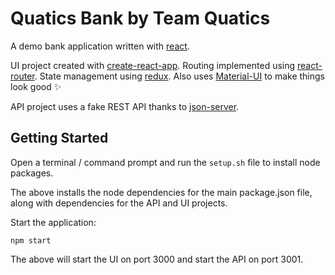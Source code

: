# Quatics Bank by Team Quatics

A demo bank application written with [react](https://facebook.github.io/react/).

UI project created with [create-react-app](https://github.com/facebookincubator/create-react-app).  Routing implemented using [react-router](https://github.com/ReactTraining/react-router).
State management using [redux](redux.js.org).  Also uses [Material-UI](http://www.material-ui.com/) to make things look good :sparkles:

API project uses a fake REST API thanks to [json-server](https://github.com/typicode/json-server).

## Getting Started

Open a terminal / command prompt and run the ``` setup.sh ``` file to install node packages.

The above installs the node dependencies for the main package.json file, along
with dependencies for the API and UI projects.

Start the application:

``` npm start ```

The above will start the UI on port 3000 and start the API on port 3001.